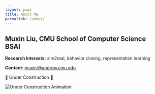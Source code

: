 ```yaml
---
layout: page
title: About Me
permalink: /about/
---
```


## Muxin Liu, CMU School of Computer Science BSAI

**Research Interests:** sim2real, behavior cloning, representation learning

**Contact:** muxinl@andrew.cmu.edu


<div class="construction-container">

  <div class="under-construction">
    🚧 Under Construction 🚧
  </div>

  <img
    src="{{ '/assets/images/under_construction.gif' | relative_url }}"
    alt="Under Construction Animation"
    class="construction-gif"
  />

</div>